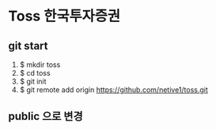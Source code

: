 # Toss 한국투자증권

## git start
1. $ mkdir toss
2. $ cd toss
3. $ git init
4. $ git remote add origin https://github.com/netive1/toss.git

## public 으로 변경